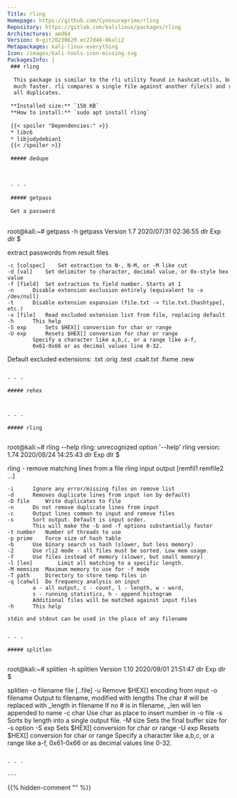 ```yaml
---
Title: rling
Homepage: https://github.com/Cynosureprime/rling
Repository: https://gitlab.com/kalilinux/packages/rling
Architectures: amd64
Version: 0~git20230629.ec27d46-0kali2
Metapackages: kali-linux-everything 
Icon: /images/kali-tools-icon-missing.svg
PackagesInfo: |
 ### rling
 
  This package is similar to the rli utility found in hashcat-utils, but much,
  much faster. rli compares a single file against another file(s) and removes
  all duplicates.
 
 **Installed size:** `158 KB`  
 **How to install:** `sudo apt install rling`  
 
 {{< spoiler "Dependencies:" >}}
 * libc6 
 * libjudydebian1
 {{< /spoiler >}}
 
 ##### dedupe
 
 
 
 - - -
 
 ##### getpass
 
 Get a password
 
 ```
 root@kali:~# getpass -h
 getpass Version 1.7 2020/07/31 02:36:55 dlr Exp dlr $
 
 extract passwords from result files
 
 	-c [colspec]	Set extraction to N-, N-M, or -M like cut
 	-d [val]	Set delimiter to character, decimal value, or 0x-style hex value
 	-f [field]	Set extraction to field number. Starts at 1
 	-n		Disable extension exclusion entirely (equivalent to -x /dev/null)
 	-t		Disable extension expansion (file.txt -> file.txt.[hashtype], etc.)
 	-x [file]	Read excluded extension list from file, replacing default
 	-h		This help
 	-S exp		Sets $HEX[] conversion for char or range
 	-U exp		Resets $HEX[] conversion for char or range
 			Specify a character like a,b,c, or a range like a-f,
 			0x61-0x66 or as decimal values line 0-32.
 
 Default excluded extensions:
 	.txt .orig .test .csalt.txt .fixme .new 
 
 ```
 
 - - -
 
 ##### rehex
 
 
 
 - - -
 
 ##### rling
 
 
 ```
 root@kali:~# rling --help
 rling: unrecognized option '--help'
 rling version: 1.74 2020/08/24 14:25:43 dlr Exp dlr $
 
 rling - remove matching lines from a file
 rling input output [remfil1 remfile2 ...]
 
 	-i		Ignore any error/missing files on remove list
 	-d		Removes duplicate lines from input (on by default)
 	-D file		Write duplicates to file
 	-n		Do not remove duplicate lines from input
 	-c		Output lines common to input and remove files
 	-s		Sort output. Default is input order.
 			This will make the -b and -f options substantially faster
 	-t number	Number of threads to use
 	-p prime	Force size of hash table
 	-b		Use binary search vs hash (slower, but less memory)
 	-2		Use rli2 mode - all files must be sorted. Low mem usage.
 	-f		Use files instead of memory (slower, but small memory)
 	-l [len]		Limit all matching to a specific length.
 	-M memsize	Maximum memory to use for -f mode
 	-T path		Directory to store temp files in
 	-q [cahwl]	Do frequency analysis on input
 			a - all output, c - count, l - length, w - word,
 			s - running statistics, h - append histogram
 			Additional files will be matched against input files
 	-h		This help
 
 	stdin and stdout can be used in the place of any filename
 ```
 
 - - -
 
 ##### splitlen
 
 
 ```
 root@kali:~# splitlen -h
 splitlen Version 1.10 2020/09/01 21:51:47 dlr Exp dlr $
 
 splitlen -o filename file [..file]
 	-u		Remove $HEX[] encoding from input
 	-o filename	Output to filename, modified with lengths
 			The char # will be replaced with _length in filename
 			If no # is in filename, _len will len appended to name
 	-c char		Use char as place to insert number in -o file
 	-s		Sorts by length into a single output file.
 	-M size		Sets the final buffer size for -s option
 	-S exp		Sets $HEX[] conversion for char or range
 	-U exp		Resets $HEX[] conversion for char or range
 			Specify a character like a,b,c, or a range like a-f,
 			0x61-0x66 or as decimal values line 0-32.
 ```
 
 - - -
 
---
```

{{% hidden-comment "<!--Do not edit anything above this line-->" %}}
